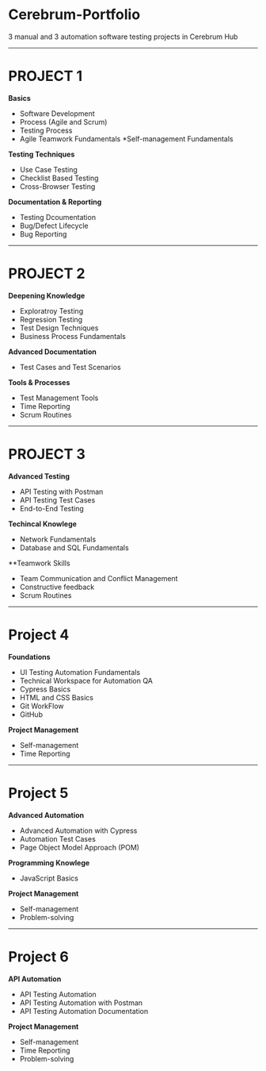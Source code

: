 # Cerebrum-Portfolio
3 manual and 3 automation software testing projects in Cerebrum Hub

***

# PROJECT 1
**Basics**
* Software Development
* Process (Agile and Scrum)
* Testing Process
* Agile Teamwork Fundamentals
 *Self-management Fundamentals

**Testing Techniques**
* Use Case Testing
* Checklist Based Testing
* Cross-Browser Testing

**Documentation & Reporting**
* Testing Dcoumentation
* Bug/Defect Lifecycle
* Bug Reporting

***

# PROJECT 2
**Deepening Knowledge**
* Exploratroy Testing
* Regression Testing
* Test Design Techniques
* Business Process Fundamentals

**Advanced Documentation**
* Test Cases and Test Scenarios

**Tools & Processes**
* Test Management Tools
* Time Reporting
* Scrum Routines

***

# PROJECT 3
**Advanced Testing**
* API Testing with Postman
* API Testing Test Cases
* End-to-End Testing

**Techincal Knowlege**
* Network Fundamentals
* Database and SQL Fundamentals

**Teamwork Skills
* Team Communication and Conflict Management
* Constructive feedback
* Scrum Routines

***

# Project 4
**Foundations**
* UI Testing Automation Fundamentals
* Technical Workspace for Automation QA
* Cypress Basics
* HTML and CSS Basics
* Git WorkFlow
* GitHub

**Project Management**
* Self-management
* Time Reporting

***

# Project 5
**Advanced Automation**
* Advanced Automation with Cypress
* Automation Test Cases
* Page Object Model Approach (POM)

**Programming Knowlege**
* JavaScript Basics

**Project Management**
* Self-management
* Problem-solving

***

# Project 6
**API Automation**
* API Testing Automation
* API Testing Automation with Postman
* API Testing Automation Documentation

**Project Management**
* Self-management
* Time Reporting
* Problem-solving
